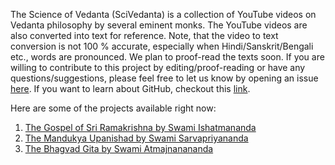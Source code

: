 The Science of Vedanta (SciVedanta) is a collection of YouTube videos on Vedanta philosophy by several eminent monks.
The YouTube videos are also converted into text for reference. 
Note, that the video to text conversion is not 100 % accurate, especially when Hindi/Sanskrit/Bengali etc., words
are pronounced. We plan to proof-read the texts soon. If you are willing to contribute to this project by editing/proof-reading or have any questions/suggestions, 
please feel free to let us know by opening an issue [here](https://github.com/SciVedanta/SciVedanta.github.io/issues/new). If you want to learn about GitHub, checkout this [link](https://egghead.io/courses/how-to-contribute-to-an-open-source-project-on-github).

Here are some of the projects available right now:

1. [The Gospel of Sri Ramakrishna by Swami Ishatmananda](https://scivedanta.github.io/panchamveda_ishatmananda/)
2. [The Mandukya Upanishad by Swami Sarvapriyananda](https://scivedanta.github.io/mandukya_sarvapriyananda/)
3. [The Bhagvad Gita by Swami Atmajnanananda](https://scivedanta.github.io/gita_atmapriyananda/)
